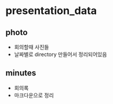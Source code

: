 # presentation_data

## photo

- 회의할때 사진들
- 날짜별로 directory 만들어서 정리되어있음

## minutes

- 회의록
- 마크다운으로 정리
